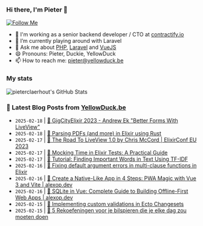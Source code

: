 ### Hi there, I'm Pieter 👋  
[![Follow Me](https://img.shields.io/github/followers/pieterclaerhout?label=Follow&style=social)](https://github.com/pieterclaerhout)

- 🏢 I'm working as a senior backend developer / CTO at [contractify.io](https://contractify.io)
- 🌱 I’m currently playing around with Laravel
- 💬 Ask me about [PHP](https://php.net), [Laravel](http://laravel.com) and [VueJS](https://vuejs.org)
- 😄 Pronouns: Pieter, Duckie, YellowDuck
- 📫 How to reach me: pieter@yellowduck.be

### My stats

![pieterclaerhout's GitHub Stats](https://github-readme-stats.vercel.app/api?username=pieterclaerhout&show_icons=true&count_private=true&line_height=40)

### 📩 Latest Blog Posts from [YellowDuck.be](https://www.yellowduck.be/)
<!-- BLOG-POST-LIST:START -->
- `2025-02-18` | [🔗 GigCityElixir 2023 - Andrew Ek &quot;Better Forms With LiveView&quot;](https://www.yellowduck.be/posts/gigcityelixir-2023-andrew-ek-better-forms-with-liveview)  
- `2025-02-18` | [🔗 Parsing PDFs &lpar;and more&rpar; in Elixir using Rust](https://www.yellowduck.be/posts/parsing-pdfs-and-more-in-elixir-using-rust)  
- `2025-02-17` | [🐥 The Road To LiveView 1.0 by Chris McCord | ElixirConf EU 2023](https://www.yellowduck.be/posts/the-road-to-liveview-1-0-by-chris-mccord-elixirconf-eu-2023)  
- `2025-02-17` | [🔗 Mocking Time in Elixir Tests: A Practical Guide](https://www.yellowduck.be/posts/mocking-time-in-elixir-tests-a-practical-guide)  
- `2025-02-17` | [🔗 Tutorial: Finding Important Words in Text Using TF-IDF](https://www.yellowduck.be/posts/tutorial-finding-important-words-in-text-using-tf-idf)  
- `2025-02-16` | [🐥 Fixing default argument errors in multi-clause functions in Elixir](https://www.yellowduck.be/posts/fixing-default-argument-errors-in-multi-clause-functions-in-elixir)  
- `2025-02-16` | [🔗 Create a Native-Like App in 4 Steps: PWA Magic with Vue 3 and Vite | alexop.dev](https://www.yellowduck.be/posts/create-a-native-like-app-in-4-steps-pwa-magic-with-vue-3-and-vite-alexop-dev)  
- `2025-02-16` | [🔗 SQLite in Vue: Complete Guide to Building Offline-First Web Apps | alexop.dev](https://www.yellowduck.be/posts/sqlite-in-vue-complete-guide-to-building-offline-first-web-apps-alexop-dev)  
- `2025-02-15` | [🐥 Implementing custom validations in Ecto Changesets](https://www.yellowduck.be/posts/implementing-custom-validations-in-ecto-changesets)  
- `2025-02-15` | [🔗 5 Rekoefeningen voor je bilspieren die je elke dag zou moeten doen](https://www.yellowduck.be/posts/5-rekoefeningen-voor-je-bilspieren-die-je-elke-dag-zou-moeten-doen)  

<!-- BLOG-POST-LIST:END -->
